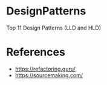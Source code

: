 # DesignPatterns
Top 11 Design Patterns (LLD and HLD)

# References
- https://refactoring.guru/
- https://sourcemaking.com/
